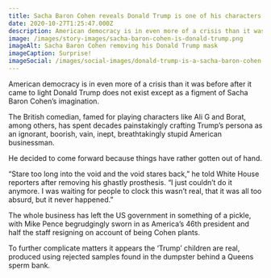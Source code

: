 ```yaml
---
title: Sacha Baron Cohen reveals Donald Trump is one of his characters
date: 2020-10-27T1:25:47.000Z
description: American democracy is in even more of a crisis than it was before after it came to light Donald Trump does not exist except as a figment of Sacha Baron Cohen’s imagination.
image: /images/story-images/sacha-baron-cohen-is-donald-trump.png
imageAlt: Sacha Baron Cohen removing his Donald Trump mask
imageCaption: Surprise!
imageSocial: /images/social-images/donald-trump-is-a-sacha-baron-cohen-character.png
---
```


American democracy is in even more of a crisis than it was before after it came to light Donald Trump does not exist except as a figment of Sacha Baron Cohen’s imagination.

The British comedian, famed for playing characters like Ali G and Borat, among others, has spent decades painstakingly crafting Trump’s persona as an ignorant, boorish, vain, inept, breathtakingly stupid American businessman.

He decided to come forward because things have rather gotten out of hand.

“Stare too long into the void and the void stares back,” he told White House reporters after removing his ghastly prosthesis. “I just couldn’t do it anymore. I was waiting for people to clock this wasn’t real, that it was all too absurd, but it never happened.”

The whole business has left the US government in something of a pickle, with Mike Pence begrudgingly sworn in as America’s 46th president and half the staff resigning on account of being Cohen plants.

To further complicate matters it appears the ‘Trump’ children are real, produced using rejected samples found in the dumpster behind a Queens sperm bank.
